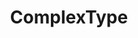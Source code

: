 ---
layout: default
title: ComplexType
nav_order: 1
has_children: true
permalink: /docs/ComplexType
---